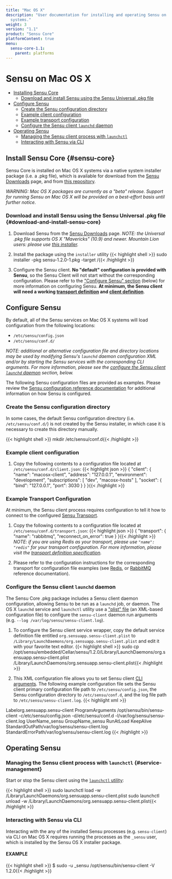 ```yaml
---
title: "Mac OS X"
description: "User documentation for installing and operating Sensu on Mac OS X
  systems."
weight: 3
version: "1.1"
product: "Sensu Core"
platformContent: true
menu:
  sensu-core-1.1:
    parent: platforms
---
```


# Sensu on Mac OS X

- [Installing Sensu Core](#sensu-core)
  - [Download and install Sensu using the Sensu Universal .pkg file](#download-and-install-sensu-core)
- [Configure Sensu](#configure-sensu)
  - [Create the Sensu configuration directory](#create-the-sensu-configuration-directory)
  - [Example client configuration](#example-client-configuration)
  - [Example transport configuration](#example-transport-configuration)
  - [Configure the Sensu client `launchd` daemon](#configure-the-sensu-client-launchd-daemon)
- [Operating Sensu](#operating-sensu)
  - [Managing the Sensu client process with `launchctl`](#service-management)
  - [Interacting with Sensu via CLI](#interacting-with-sensu-via-cli)

## Install Sensu Core {#sensu-core}

Sensu Core is installed on Mac OS X systems via a native system installer
package (i.e. a .pkg file), which is available for download from the
[Sensu Downloads][1] page, and from [this repository][2].

_WARNING: Mac OS X packages are currently as a "beta" release. Support for
running Sensu on Mac OS X will be provided on a best-effort basis until further
notice._

### Download and install Sensu using the Sensu Universal .pkg file {#download-and-install-sensu-core}

1. Download Sensu from the [Sensu Downloads][1] page.
   _NOTE: the Universal .pkg file supports OS X "Mavericks" (10.9) and newer.
   Mountain Lion users: please use [this installer][3]._

2. Install the package using the `installer` utility
   {{< highlight shell >}}
sudo installer -pkg sensu-1.2.0-1.pkg -target /{{< /highlight >}}

3. Configure the Sensu client. **No "default" configuration is provided with
   Sensu**, so the Sensu Client will not start without the corresponding
   configuration. Please refer to the ["Configure Sensu" section][12] (below)
   for more information on configuring Sensu. **At minimum, the Sensu client
   will need a working [transport definition][13] and [client definition][14]**.

## Configure Sensu

By default, all of the Sensu services on Mac OS X systems will load
configuration from the following locations:

- `/etc/sensu/config.json`
- `/etc/sensu/conf.d/`

_NOTE: additional or alternative configuration file and directory locations may
be used by modifying Sensu's `launchd` daemon configuration XML and/or by
starting the Sensu services with the corresponding CLI arguments. For more
information, please see the [configure the Sensu client `launchd` daemon][4]
section, below._

The following Sensu configuration files are provided as examples. Please review
the [Sensu configuration reference documentation][5] for additional information
on how Sensu is configured.

### Create the Sensu configuration directory

In some cases, the default Sensu configuration directory (i.e.
`/etc/sensu/conf.d/`) is not created by the Sensu installer, in which case it is
necessary to create this directory manually.

{{< highlight shell >}}
mkdir /etc/sensu/conf.d{{< /highlight >}}

### Example client configuration

1. Copy the following contents to a configuration file located at
   `/etc/sensu/conf.d/client.json`:
   {{< highlight json >}}
{
  "client": {
    "name": "macosx-client",
    "address": "127.0.0.1",
    "environment": "development",
    "subscriptions": [
      "dev",
      "macosx-hosts"
    ],
    "socket": {
      "bind": "127.0.0.1",
      "port": 3030
    }
  }
}{{< /highlight >}}

### Example Transport Configuration

At minimum, the Sensu client process requires configuration to tell it how to
connect to the configured [Sensu Transport][6].

1. Copy the following contents to a configuration file located at
   `/etc/sensu/conf.d/transport.json`:
   {{< highlight json >}}
{
  "transport": {
    "name": "rabbitmq",
    "reconnect_on_error": true
  }
}{{< /highlight >}}
   _NOTE: if you are using Redis as your transport, please use `"name": "redis"`
   for your transport configuration. For more information, please visit the
   [transport definition specification][15]._

2. Please refer to the configuration instructions for the corresponding
   transport for configuration file examples (see [Redis][7], or [RabbitMQ][8]
   reference documentation).

### Configure the Sensu client `launchd` daemon

The Sensu Core .pkg package includes a Sensu client daemon configuration,
allowing Sensu to be run as a `launchd` job, or daemon. The OS X `launchd`
service and `launchctl` utility use a ["plist" file][9] (an XML-based
configuration file) to configure the `sensu-client` daemon run arguments (e.g.
`--log /var/log/sensu/sensu-client.log`).

1. To configure the Sensu client service wrapper, copy the default service
   definition file entitled `org.sensuapp.sensu-client.plist` to
   `/Library/LaunchDaemons/org.sensuapp.sensu-client.plist` and edit it with
   your favorite text editor.
   {{< highlight shell >}}
sudo cp /opt/sensu/embedded/Cellar/sensu/1.2.0/Library/LaunchDaemons/org.sensuapp.sensu-client.plist /Library/LaunchDaemons/org.sensuapp.sensu-client.plist{{< /highlight >}}

2. This XML configuration file allows you to set Sensu client [CLI
   arguments][10]. The following example configuration file sets the Sensu
   client primary configuration file path to `/etc/sensu/config.json`, the Sensu
   configuration directory to `/etc/sensu/conf.d`, and the log file path to
   `/etc/sensu/sensu-client.log`.
   {{< highlight xml >}}
<?xml version="1.0" encoding="UTF-8"?>
<!DOCTYPE plist PUBLIC -//Apple//DTD PLIST 1.0//EN http://www.apple.com/DTDs/PropertyList-1.0.dtd>
<plist version="1.0">
 <dict>
   <key>Label</key><string>org.sensuapp.sensu-client</string>
   <key>ProgramArguments</key>
   <array>
     <string>/opt/sensu/bin/sensu-client</string>
     <string>-c/etc/sensu/config.json</string>
     <string>-d/etc/sensu/conf.d</string>
     <string>-l/var/log/sensu/sensu-client.log</string>
   </array>
   <key>UserName</key><string>_sensu</string>
   <key>GroupName</key><string>_sensu</string>
   <key>RunAtLoad</key><true/>
   <key>KeepAlive</key><true/>
   <key>StandardOutPath</key><string>/var/log/sensu/sensu-client.log</string>
   <key>StandardErrorPath</key><string>/var/log/sensu/sensu-client.log</string>
 </dict>
</plist>{{< /highlight >}}

## Operating Sensu

### Managing the Sensu client process with `launchctl` {#service-management}

Start or stop the Sensu client using the [`launchctl` utility][11]:

{{< highlight shell >}}
sudo launchctl load -w /Library/LaunchDaemons/org.sensuapp.sensu-client.plist
sudo launchctl unload -w /Library/LaunchDaemons/org.sensuapp.sensu-client.plist{{< /highlight >}}

### Interacting with Sensu via CLI

Interacting with the any of the installed Sensu processes (e.g. `sensu-client`)
via CLI on Mac OS X requires running the processes as the `_sensu` user, which
is installed by the Sensu OS X installer package.

#### EXAMPLE

{{< highlight shell >}}
$ sudo -u _sensu /opt/sensu/bin/sensu-client -V
1.2.0{{< /highlight >}}


[1]:  https://sensuapp.org/download
[2]:  https://sensu.global.ssl.fastly.net/osx/
[3]:  https://sensu.global.ssl.fastly.net/osx/sensu-1.2.0-1.mountainlion.pkg
[4]:  #configure-the-sensu-client-launchd-daemon
[5]:  ../../reference/configuration/
[6]:  ../../reference/transport/
[7]:  ../../reference/redis/#sensu-redis-configuration
[8]:  ../../reference/rabbitmq/#sensu-rabbitmq-configuration
[9]:  https://developer.apple.com/library/mac/documentation/Darwin/Reference/ManPages/man5/plist.5.html
[10]: ../../reference/configuration/#sensu-service-cli-arguments
[11]: https://developer.apple.com/library/mac/documentation/Darwin/Reference/ManPages/man1/launchctl.1.html
[12]: #configure-sensu
[13]: #example-transport-configuration
[14]: #example-client-configuration
[15]: ../../reference/transport/#transport-definition-specification